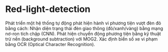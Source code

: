 # Red-light-detection
Phát triển một hệ thống tự động phát hiện hành vi phương tiện vượt đèn đỏ bằng cách:  Nhận diện trạng thái đèn giao thông (đỏ/xanh/vàng) bằng mạng nơ-ron tích chập (CNN).  Phát hiện chuyển động phương tiện bằng kỹ thuật trừ nền (background subtraction) với MOG2.  Xác định biển số xe vi phạm bằng OCR (Optical Character Recognition).
